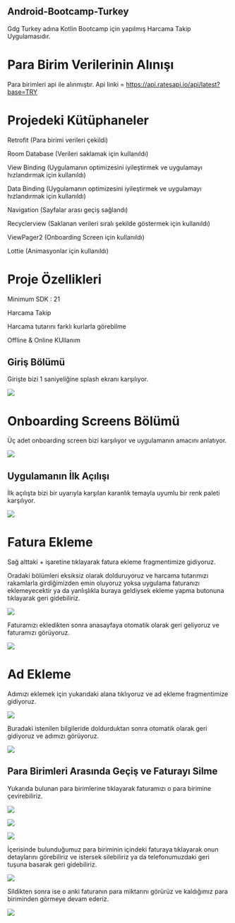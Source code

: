 ## Android-Bootcamp-Turkey
Gdg Turkey adına Kotlin Bootcamp için yapılmış Harcama Takip Uygulamasıdır.

# Para Birim Verilerinin Alınışı

Para birimleri api ile alınmıştır.
Api linki = https://api.ratesapi.io/api/latest?base=TRY

# Projedeki Kütüphaneler 
Retrofit (Para birimi verileri çekildi)

Room Database (Verileri saklamak için kullanıldı)

View Binding (Uygulamanın optimizesini iyileştirmek ve uygulamayı hızlandırmak için kullanıldı)

Data Binding (Uygulamanın optimizesini iyileştirmek ve uygulamayı hızlandırmak için kullanıldı)

Navigation (Sayfalar arası geçiş sağlandı)

Recyclerview (Saklanan verileri sıralı şekilde göstermek için kullanıldı)

ViewPager2 (Onboarding Screen için kullanıldı)

Lottie (Animasyonlar için kullanıldı)

# Proje Özellikleri

Minimum SDK : 21

Harcama Takip

Harcama tutarını farklı kurlarla görebilme

Offline & Online KUllanım


## Giriş Bölümü

Girişte bizi 1 saniyeliğine splash ekranı karşılıyor.

![](https://i.hizliresim.com/t2pydfk.jpeg)

# Onboarding Screens Bölümü 

Üç adet onboarding screen bizi karşılıyor ve uygulamanın amacını anlatıyor.

![](https://i.hizliresim.com/t2ud59n.jpeg)

## Uygulamanın İlk Açılışı

İlk açılışta bizi bir uyarıyla karşılan karanlık temayla uyumlu bir renk paleti karşılıyor.

![](https://i.hizliresim.com/fgg25ul.jpeg)

# Fatura Ekleme

Sağ alttaki + işaretine tıklayarak fatura ekleme fragmentimize gidiyoruz.

Oradaki bölümleri eksiksiz olarak dolduruyoruz ve harcama tutarımızı rakamlarla girdiğimizden emin oluyoruz yoksa uygulama faturanızı eklemeyecektir ya da yanlışlıkla buraya geldiysek ekleme yapma butonuna tıklayarak geri gidebiliriz.

![](https://i.hizliresim.com/7g70b48.jpeg)

Faturamızı ekledikten sonra anasayfaya otomatik olarak geri geliyoruz ve faturamızı görüyoruz.

![](https://i.hizliresim.com/8almh5d.jpeg)

# Ad Ekleme

Adımızı eklemek için yukarıdaki alana tıklıyoruz ve ad ekleme fragmentimize gidiyoruz.

![](https://i.hizliresim.com/sv9n6m0.jpeg)

 Buradaki istenilen bilgileride doldurduktan sonra otomatik olarak geri gidiyoruz ve adımızı görüyoruz.
 
 ![](https://i.hizliresim.com/3adtnai.jpeg)

## Para Birimleri Arasında Geçiş ve Faturayı Silme

Yukarıda bulunan para birimlerine tıklayarak faturamızı o para birimine çevirebiliriz.

![](https://i.hizliresim.com/d2tcvd2.jpeg)

![](https://i.hizliresim.com/sh2lvuq.jpeg)

![](https://i.hizliresim.com/8v6xoss.jpeg)

İçerisinde bulunduğumuz para biriminin içindeki faturaya tıklayarak onun detaylarını görebiliriz ve istersek silebiliriz ya da telefonumuzdaki geri tuşuna basarak geri gidebiliriz.

![](https://i.hizliresim.com/pzk2e8q.jpeg)

Sildikten sonra ise o anki faturanın para miktarını görürüz ve kaldığımız para biriminden görmeye devam ederiz.

![](https://i.hizliresim.com/8cx12sb.jpeg)
